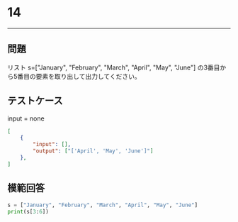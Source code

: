 # 14

---
## 問題

リスト s=["January", "February", "March", "April", "May", "June"] の3番目から5番目の要素を取り出して出力してください。

## テストケース
input = none
```json
[
	{
		"input": [],
		"output": ["['April', 'May', 'June']"]
  	},
]
```

## 模範回答
```python
s = ["January", "February", "March", "April", "May", "June"]
print(s[3:6])
```